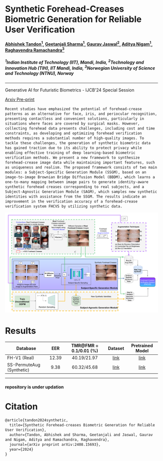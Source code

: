 # Synthetic Forehead-Creases Biometric Generation for Reliable User Verification 
#### [Abhishek Tandon<sup>1</sup>](https://scholar.google.com/citations?user=0sXfNaQAAAAJ&hl=en), [Geetanjali Sharma<sup>1</sup>](https://scholar.google.com/citations?hl=en&user=Np8VOOAAAAAJ&view_op=list_works&sortby=pubdate), [Gaurav Jaswal<sup>2</sup>](https://scholar.google.co.in/citations?user=otGsksUAAAAJ&hl=en), [Aditya Nigam<sup>1</sup>](https://faculty.iitmandi.ac.in/~aditya/), [Raghavendra Ramachandra<sup>3</sup>](https://scholar.google.com/citations?user=OIYIrmIAAAAJ&hl=en)

##### <sup>1</sup>Indian Institute of Technology (IIT), Mandi, India, <sup>2</sup>Technology and Innovation Hub (TIH), IIT Mandi, India, <sup>3</sup>Norwegian University of Science and Technology (NTNU), Norway
--------
Generative AI for Futuristic Biometrics - IJCB'24 Special Session

[Arxiv Pre-print](https://arxiv.org/abs/2408.15693)

```  
Recent studies have emphasized the potential of forehead-crease patterns as an alternative for face, iris, and periocular recognition, presenting contactless and convenient solutions, particularly in situations where faces are covered by surgical masks. However, collecting forehead data presents challenges, including cost and time constraints, as developing and optimizing forehead verification methods requires a substantial number of high-quality images. To tackle these challenges, the generation of synthetic biometric data has gained traction due to its ability to protect privacy while enabling effective training of deep learning-based biometric verification methods. We present a new framework to synthesize forehead-crease image data while maintaining important features, such as uniqueness and realism. The proposed framework consists of two main modules: a Subject-Specific Generation Module (SSGM), based on an image-to-image Brownian Bridge Diffusion Model (BBDM), which learns a one-to-many mapping between image pairs to generate identity-aware synthetic forehead creases corresponding to real subjects, and a Subject-Agnostic Generation Module (SAGM), which samples new synthetic identities with assistance from the SSGM. The results indicate an improvement in the verification accuracy of a forehead-crease verification system FHCVS by utilizing synthetic data.
```

![main-figure](./imgs/main-figure.png)


# Results

| Database | EER | TMR@FMR = 0.1/0.01 (%) | Dataset | Pretrained Model |
|----------|:----------:|:----------:|:----------:|:----------:|
| FH-V1 (Real)  | 12.39     | 40.19/21.97 |  [link](https://ktiwari.in/biometrics/databases/)    |    [link](https://huggingface.co/abhi-td/synthetic-forehead-creases/tree/main/recognition/forehead-v1-adaface) |
| SS-PermuteAug (Synthetic)  | 9.38     | 60.32/45.68 |    [link](https://huggingface.co/datasets/abhi-td/synthetic-forehead-creases/tree/main/subject_specific_synthetic_datasets/ss-permute-aug)      |    [link](https://huggingface.co/abhi-td/synthetic-forehead-creases/tree/main/recognition/ss_permute_aug_adaface) |

----------
#### repository is under updation

# Citation
```
@article{tandon2024synthetic,
  title={Synthetic Forehead-creases Biometric Generation for Reliable User Verification},
  author={Tandon, Abhishek and Sharma, Geetanjali and Jaswal, Gaurav and Nigam, Aditya and Ramachandra, Raghavendra},
  journal={arXiv preprint arXiv:2408.15693},
  year={2024}
}
```